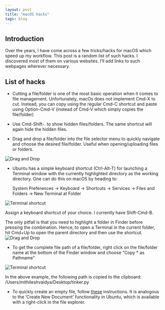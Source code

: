```yaml
---
layout: post
title: "macOS hacks"
tags: blog
---
```


## Introduction

Over the years, I have come across a few tricks/hacks for macOS which speed up my workflow. This post is a random list
of such hacks. I discovered most of them on various websites. I’ll add links to such webpages wherever necessary.

## List of hacks

* Cutting a file/folder is one of the most basic operation when it comes to file management. Unfortunately, macOs does
not implement Cmd-X to cut. Instead, you can copy using the regular Cmd-C shortcut and paste using Option-Cmd-V
(instead of Cmd-V which simply copies the file/folder)

* Use Cmd-Shift-. to show hidden files/folders. The same shortcut will again hide the hidden files.

* Drag and drop a file/folder into the file selector menu to quickly navigate and choose the desired file/folder. Useful when opening/uploading files or folders.

![Drag and Drop]({{site.url}}/gifs/mac_tricks/drag.gif)

* Ubuntu has a simple keyboard shortcut (Ctrl-Alt-T) for launching a Terminal window with the currently highlighted
directory as the working directory. One can do this on macOS by heading to:

    System Preferences -> Keyboard -> Shortcuts -> Services -> Files and Folders -> New Terminal at Folder

![Terminal shortcut]({{site.url}}/img/mac_tricks/terminal.png)

Assign a keyboard shortcut of your choice. I currently have Shift-Cmd-B.

The only pitfall is that you need to highlight a folder in Finder before pressing the combination. Hence, to open a Terminal in the current folder, hit Cmd+Up to open the parent directory and then use the shortcut.
![Drag and Drop]({{site.url}}/gifs/mac_tricks/terminal.gif)

* To get the complete file path of a file/folder, right click on the file/folder name at the bottom of the Finder
window and choose “Copy * as Pathname"

![Terminal shortcut]({{site.url}}/img/mac_tricks/copy_path.png)

In the above example, the following path is copied to the clipboard:
/Users/mithileshvaidya/Desktop/tinker.py

* To quickly create an empty file, follow [these](https://medium.com/@a.m./create-shortcut-for-new-txt-or-any-file-in-osx-99df9973239) instructions.
It is analogous to the ‘Create New Document’ functionality in Ubuntu, which is available with a right-click in the file explorer.